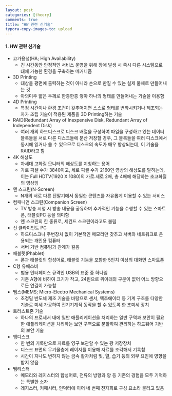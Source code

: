 ```yaml
---
layout: post
categories: [theory]
comments: true
title: "HW 관련 신기술"
typora-copy-images-to: upload
---
```


#### 1. HW 관련 신기술

- 고가용성(HA; High Availability)
  - 긴 시간동안 안정적인 서비스 운영을 위해 장애 발생 시 즉시 다른 시스템으로 대체 가능한 환경을 구축하는 메커니즘
- 3D Printing
  - 대상을 평면에 출력하는 것이 아니라 손으로 만질 수 있는 실제 물체로 만들어내는 것
  - 아의미주 얇은 두께로 한층한층 쌓아 하나의 형태를 만들어내는 기술을 이용함
- 4D Printing
  - 특정 시간이나 환경 조건이 갖추어지면 스스로 형태를 변화시키거나 제조되는 자가 조립 기술이 적용된 제품을 3D Printing하는 기술
- RAID(Redundant Array of Inexpensive Disk, Redundant Array of Independent Disk)
  - 여러 개의 하드디스크로 디스크 배열을 구성하여 파일을 구성하고 있는 데이터 블록들을 서로 다른 디스크들에 분산 저장할 경우, 그 블록들을 여러 디스크에서 동시에 읽거나 쓸 수 있으므로 디스크의 속도가 매우 향상되는데, 이 기술을 RAID라고 함
- 4K 해상도
  - 차세대 고화질 모니터의 해상도를 지칭하는 용어
  - 가로 픽셀 수가 3840이고, 세로 픽셀 수가 2160인 영상의 해상도를 말하는데, 이는 Full HDTV(1920 X 1080)의 가로.세로 2배, 총 4배에 해당하는 초고화질의 영상임
- 앤 스크린(N-Screen)
  - N개의 서로 다른 단말기에서 동일한 콘텐츠를 자유롭게 이용할 수 있는 서비스
- 컴패니언 스크린(Companion Screen)
  - TV 방송 시청 시 방송 내용을 공유하며 추가적인 기능을 수행할 수 있는 스마트폰, 태블릿PC 등을 의미함
  - 앤 스크린의 한 종류로, 세컨드 스크린이라고도 불림
- 신 클라이언트 PC
  - 하드디스크나 주변장치 없이 기본적인 메모리만 갖추고 서버와 네트워크로 운용되는 개인용 컴퓨터
  - 서버 기반 컴퓨팅과 관계가 깊음
- 패블릿(Phablet)
  - 폰과 태블릿의 합성어로, 태블릿 기능을 포함한 5인치 이상의 대화면 스마트폰
- C형 유에스비
  - 범용 인터페이스 규격인 USB의 표준 중 하나임
  - 기존 A형에 비하여 크기가 작고, 24핀으로 위아래의 구분이 없어 어느 방향으로든 연결이 가능함
- 멤스(MEMS; Micro-Electro Mechanical Systems)
  - 초정밀 반도체 제조 기술을 바탕으로 센서, 액추에이터 등 기계 구조를 다양한 기술로 미세 가공하여 전기기계적 동작을 할 수 있도록 한 초미세 장치
- 트러스트존 기술
  - 하나의 프로세서 내에 일반 애플리케이션을 처리하는 일반 구역과 보안이 필요한 애플리케이션을 처리하는 보안 구역으로 분할하여 관리하는 하드웨어 기반의 보안 기술
- 엠디스크
  - 한 번의 기록만으로 자료를 영구 보관할 수 있는 광 저장장치
  - 디스크 표면의 무기물층에 레이저를 이용해 자료를 조각해서 기록함
  - 시간이 지나도 변하지 않는 금속 활자처럼 빛, 열, 습기 등의 외부 요인에 영향을 받지 않음
- 멤리스터
  - 메모리와 레지스터의 합성어로, 전류의 방향과 양 등 기존의 경험을 모두 기억하는 특별한 소자
  - 레지스터, 커패시터, 인덕터에 이어 네 번째 전자회로 구성 요소라 불리고 있음